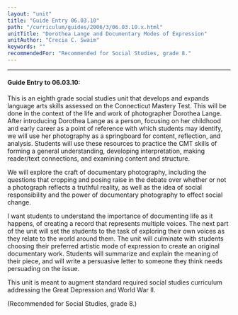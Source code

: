 ```yaml
---
layout: "unit"
title: "Guide Entry 06.03.10"
path: "/curriculum/guides/2006/3/06.03.10.x.html"
unitTitle: "Dorothea Lange and Documentary Modes of Expression"
unitAuthor: "Crecia C. Swaim"
keywords: ""
recommendedFor: "Recommended for Social Studies, grade 8."
---
```

<body>
<hr/>
<h4>
Guide Entry to 06.03.10:
</h4>
<p>
This is an eighth grade social studies unit that develops and expands language arts skills assessed on the Connecticut Mastery Test. This will be done in the context of the life and work of photographer Dorothea Lange. After introducing Dorothea Lange as a person, focusing on her childhood and early career as a point of reference with which students may identify, we will use her photography as a springboard for content, reflection, and analysis. Students will use these resources to practice the CMT skills of forming a general understanding, developing interpretation, making reader/text connections, and examining content and structure.
</p>
<p>
We will explore the craft of documentary photography, including the questions that cropping and posing raise in the debate over whether or not a photograph reflects a truthful reality, as well as the idea of social responsibility and the power of documentary photography to effect social change.
</p>
<p>
I want students to understand the importance of documenting life as it happens, of creating a record that represents multiple voices. The next part of the unit will set the students to the task of exploring their own voices as they relate to the world around them. The unit will culminate with students choosing their preferred artistic mode of expression to create an original documentary work. Students will summarize and explain the meaning of their piece, and will write a persuasive letter to someone they think needs persuading on the issue.
</p>
<p>
This unit is meant to augment standard required social studies curriculum addressing the Great Depression and World War II.
</p>
<p>
(Recommended for Social Studies, grade 8.)
</p>
</body>